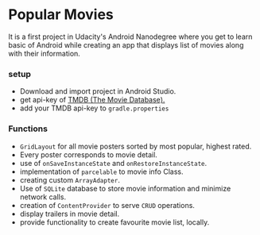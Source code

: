# Popular Movies 
It is a first project in Udacity's Android Nanodegree where you get to learn basic of Android while creating an app that displays list of movies along with their information.

### setup
* Download and import project in Android Studio.
* get api-key of [TMDB (The Movie Database).](https://developers.themoviedb.org/3/getting-started)
* add your TMDB api-key to `gradle.properties`

### Functions
* `GridLayout` for all movie posters sorted by most popular, highest rated.
* Every poster corresponds to movie detail.
* use of `onSaveInstanceState` and `onRestoreInstanceState`.
* implementation of `parcelable` to movie info Class. 
* creating custom `ArrayAdapter`.
* Use of `SQLite` database to store movie information and minimize network calls.
* creation of `ContentProvider` to serve `CRUD` operations.
* display trailers in movie detail.
* provide functionality to create favourite movie list, locally.
